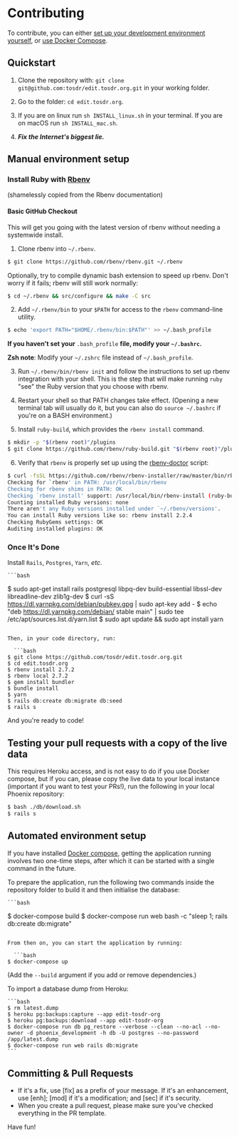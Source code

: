# Contributing

To contribute, you can either [set up your development environment yourself](#manual-environment-setup), or [use Docker Compose](#automated-environment-setup).

## Quickstart

1. Clone the repository with: `git clone
git@github.com:tosdr/edit.tosdr.org.git` in your working folder.

2. Go to the folder: `cd edit.tosdr.org`.

3. If you are on linux run `sh INSTALL_linux.sh` in your terminal. If you are on
macOS run `sh INSTALL_mac.sh`.

4. ***Fix the Internet's biggest lie.***

## Manual environment setup

### Install Ruby with [Rbenv](https://github.com/rbenv/rbenv)

(shamelessly copied from the Rbenv documentation)

#### Basic GitHub Checkout

  This will get you going with the latest version of rbenv without needing
  a systemwide install.

  1. Clone rbenv into `~/.rbenv`.

  ```bash
  $ git clone https://github.com/rbenv/rbenv.git ~/.rbenv
  ```

  Optionally, try to compile dynamic bash extension to speed up rbenv. Don't
  worry if it fails; rbenv will still work normally:

  ```bash
  $ cd ~/.rbenv && src/configure && make -C src
  ```

  2. Add `~/.rbenv/bin` to your `$PATH` for access to the `rbenv`
  command-line utility.

  ```bash
  $ echo 'export PATH="$HOME/.rbenv/bin:$PATH"' >> ~/.bash_profile
  ```

  **If you haven't set your** `.bash_profile` **file, modify your `~/.bashrc`.**

  **Zsh note**: Modify your `~/.zshrc` file instead of `~/.bash_profile`.

  3. Run `~/.rbenv/bin/rbenv init` and follow the instructions to set up
  rbenv integration with your shell. This is the step that will make
  running `ruby` "see" the Ruby version that you choose with rbenv.

  4. Restart your shell so that PATH changes take effect. (Opening a new
      terminal tab will usually do it, but you can also do `source ~/.bashrc` if you're on a BASH environment.)

  5. Install `ruby-build`, which provides the `rbenv install` command.
  ```bash
  $ mkdir -p "$(rbenv root)"/plugins
  $ git clone https://github.com/rbenv/ruby-build.git "$(rbenv root)"/plugins/ruby-build
  ```

  6. Verify that `rbenv` is properly set up using the [rbenv-doctor](https://github.com/rbenv/rbenv-installer/blob/master/bin/rbenv-doctor) script:

  ```bash
  $ curl -fsSL https://github.com/rbenv/rbenv-installer/raw/master/bin/rbenv-doctor | bash
  Checking for `rbenv' in PATH: /usr/local/bin/rbenv
  Checking for rbenv shims in PATH: OK
  Checking `rbenv install' support: /usr/local/bin/rbenv-install (ruby-build 20170523)
  Counting installed Ruby versions: none
  There aren't any Ruby versions installed under `~/.rbenv/versions'.
  You can install Ruby versions like so: rbenv install 2.2.4
  Checking RubyGems settings: OK
  Auditing installed plugins: OK
  ```

### Once It's Done

Install `Rails`, `Postgres`, `Yarn`, *etc*.

	```bash
  $ sudo apt-get install rails postgresql libpq-dev build-essential libssl-dev libreadline-dev zlib1g-dev
  $ curl -sS https://dl.yarnpkg.com/debian/pubkey.gpg | sudo apt-key add -
  $ echo "deb https://dl.yarnpkg.com/debian/ stable main" | sudo tee /etc/apt/sources.list.d/yarn.list
  $ sudo apt update && sudo apt install yarn
  ```
 
Then, in your code directory, run:

	```bash
  $ git clone https://github.com/tosdr/edit.tosdr.org.git
  $ cd edit.tosdr.org
  $ rbenv install 2.7.2
  $ rbenv local 2.7.2
  $ gem install bundler
  $ bundle install
  $ yarn
  $ rails db:create db:migrate db:seed
  $ rails s
  ```

And you're ready to code!

## Testing your pull requests with a copy of the live data

This requires Heroku access, and is not easy to do if you use Docker compose, but if you can, please copy the live data to your local instance (important if you want to test your PRs!), run the following in your local Phoenix repository:

  ```bash
  $ bash ./db/download.sh
  $ rails s
  ```

## Automated environment setup

If you have installed [Docker compose](https://docs.docker.com/compose/install/), getting the application running involves two one-time steps, after which it can be started with a single command in the future.

To prepare the application, run the following two commands inside the repository folder to build it and then initialise the database:

	```bash
  $ docker-compose build
  $ docker-compose run web bash -c "sleep 1; rails db:create db:migrate"
  ```

  From then on, you can start the application by running:

	```bash
  $ docker-compose up
  ```

(Add the `--build` argument if you add or remove dependencies.)

  To import a database dump from Heroku:

	```bash
	$ rm latest.dump
	$ heroku pg:backups:capture --app edit-tosdr-org
	$ heroku pg:backups:download --app edit-tosdr-org
	$ docker-compose run db pg_restore --verbose --clean --no-acl --no-owner -d phoenix_development -h db -U postgres --no-password /app/latest.dump
	$ docker-compose run web rails db:migrate
	```

## Committing & Pull Requests

  * If it's a fix, use [fix] as a prefix of your message. If it's an enhancement, use [enh]; [mod] if it's a modification; and [sec] if it's security.
  * When you create a pull request, please make sure you've checked everything in the PR template.

  Have fun!
